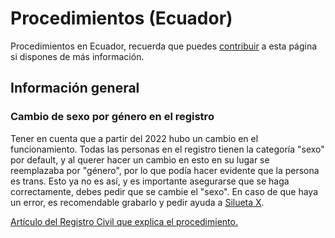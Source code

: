 # Procedimientos (Ecuador)

Procedimientos en Ecuador, recuerda que puedes [contribuir](contribuir.md) a esta página si dispones de más información.

## Información general

### Cambio de sexo por género en el registro

Tener en cuenta que a partir del 2022 hubo un cambio en el funcionamiento. Todas las personas en el registro tienen la categoría "sexo" por default, y al querer hacer un cambio en esto en su lugar se reemplazaba por "género", por lo que podía hacer evidente que la persona es trans. Esto ya no es así, y es importante asegurarse que se haga correctamente, debes pedir que se cambie el "sexo". En caso de que haya un error, es recomendable grabarlo y pedir ayuda a [Silueta X](https://siluetax.org/).

[Artículo del Registro Civil que explica el procedimiento.](https://www.registrocivil.gob.ec/nuevo-servicio-de-sustitucion-del-campo-de-sexo-por-genero/)
